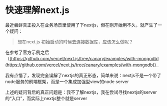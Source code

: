 # 快速理解next.js

最近尝鲜真正投入在业务场景里使用了下nextjs，但在刚开始用不久，就产生了一个疑问：

> 想在next.js 初始启动的时候去连接数据库，应该怎么做呢？


在参考了官方示例之后（[https://github.com/vercel/next.js/tree/canary/examples/with-mongodb](https://github.com/vercel/next.js/tree/canary/examples/with-mongodb)）

我有点悟了，发现完全误解了nextjs的真正形态，简单来说：nextjs不是一个带了node服务的前端框架，而是一个集成加强型view的node server

上述的疑问背后的真正问题是：我不了解nextjs，我在尝试寻找nextjs的server的“入口”，而实际上nextjs整个就是server
